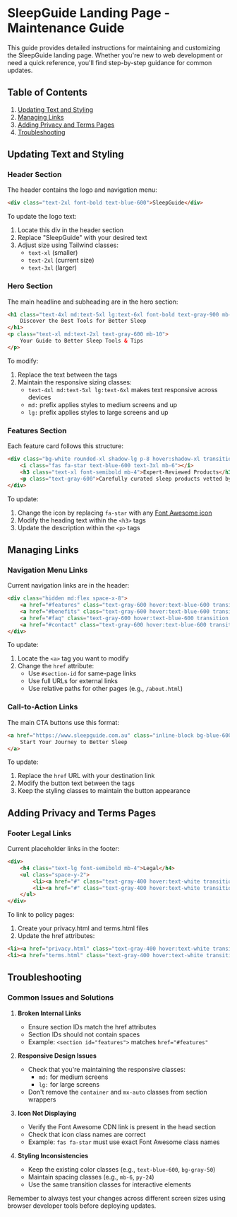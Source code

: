 # SleepGuide Landing Page - Maintenance Guide

This guide provides detailed instructions for maintaining and customizing the SleepGuide landing page. Whether you're new to web development or need a quick reference, you'll find step-by-step guidance for common updates.

## Table of Contents
1. [Updating Text and Styling](#updating-text-and-styling)
2. [Managing Links](#managing-links)
3. [Adding Privacy and Terms Pages](#adding-privacy-and-terms-pages)
4. [Troubleshooting](#troubleshooting)

## Updating Text and Styling

### Header Section
The header contains the logo and navigation menu:
```html
<div class="text-2xl font-bold text-blue-600">SleepGuide</div>
```
To update the logo text:
1. Locate this div in the header section
2. Replace "SleepGuide" with your desired text
3. Adjust size using Tailwind classes:
   - `text-xl` (smaller)
   - `text-2xl` (current size)
   - `text-3xl` (larger)

### Hero Section
The main headline and subheading are in the hero section:
```html
<h1 class="text-4xl md:text-5xl lg:text-6xl font-bold text-gray-900 mb-6 leading-tight">
    Discover the Best Tools for Better Sleep
</h1>
<p class="text-xl md:text-2xl text-gray-600 mb-10">
    Your Guide to Better Sleep Tools & Tips
</p>
```
To modify:
1. Replace the text between the tags
2. Maintain the responsive sizing classes:
   - `text-4xl md:text-5xl lg:text-6xl` makes text responsive across devices
   - `md:` prefix applies styles to medium screens and up
   - `lg:` prefix applies styles to large screens and up

### Features Section
Each feature card follows this structure:
```html
<div class="bg-white rounded-xl shadow-lg p-8 hover:shadow-xl transition duration-300">
    <i class="fas fa-star text-blue-600 text-3xl mb-6"></i>
    <h3 class="text-xl font-semibold mb-4">Expert-Reviewed Products</h3>
    <p class="text-gray-600">Carefully curated sleep products vetted by sleep specialists.</p>
</div>
```
To update:
1. Change the icon by replacing `fa-star` with any [Font Awesome icon](https://fontawesome.com/icons)
2. Modify the heading text within the `<h3>` tags
3. Update the description within the `<p>` tags

## Managing Links

### Navigation Menu Links
Current navigation links are in the header:
```html
<div class="hidden md:flex space-x-8">
    <a href="#features" class="text-gray-600 hover:text-blue-600 transition duration-300">Features</a>
    <a href="#benefits" class="text-gray-600 hover:text-blue-600 transition duration-300">Benefits</a>
    <a href="#faq" class="text-gray-600 hover:text-blue-600 transition duration-300">FAQ</a>
    <a href="#contact" class="text-gray-600 hover:text-blue-600 transition duration-300">Contact</a>
</div>
```
To update:
1. Locate the `<a>` tag you want to modify
2. Change the `href` attribute:
   - Use `#section-id` for same-page links
   - Use full URLs for external links
   - Use relative paths for other pages (e.g., `/about.html`)

### Call-to-Action Links
The main CTA buttons use this format:
```html
<a href="https://www.sleepguide.com.au" class="inline-block bg-blue-600 text-white px-8 py-4 rounded-lg font-semibold hover:bg-blue-700 transform hover:scale-105 transition duration-300">
    Start Your Journey to Better Sleep
</a>
```
To update:
1. Replace the `href` URL with your destination link
2. Modify the button text between the tags
3. Keep the styling classes to maintain the button appearance

## Adding Privacy and Terms Pages

### Footer Legal Links
Current placeholder links in the footer:
```html
<div>
    <h4 class="text-lg font-semibold mb-4">Legal</h4>
    <ul class="space-y-2">
        <li><a href="#" class="text-gray-400 hover:text-white transition duration-300">Privacy Policy</a></li>
        <li><a href="#" class="text-gray-400 hover:text-white transition duration-300">Terms of Service</a></li>
    </ul>
</div>
```
To link to policy pages:
1. Create your privacy.html and terms.html files
2. Update the href attributes:
```html
<li><a href="privacy.html" class="text-gray-400 hover:text-white transition duration-300">Privacy Policy</a></li>
<li><a href="terms.html" class="text-gray-400 hover:text-white transition duration-300">Terms of Service</a></li>
```

## Troubleshooting

### Common Issues and Solutions

1. **Broken Internal Links**
   - Ensure section IDs match the href attributes
   - Section IDs should not contain spaces
   - Example: `<section id="features">` matches `href="#features"`

2. **Responsive Design Issues**
   - Check that you're maintaining the responsive classes:
     - `md:` for medium screens
     - `lg:` for large screens
   - Don't remove the `container` and `mx-auto` classes from section wrappers

3. **Icon Not Displaying**
   - Verify the Font Awesome CDN link is present in the head section
   - Check that icon class names are correct
   - Example: `fas fa-star` must use exact Font Awesome class names

4. **Styling Inconsistencies**
   - Keep the existing color classes (e.g., `text-blue-600`, `bg-gray-50`)
   - Maintain spacing classes (e.g., `mb-6`, `py-24`)
   - Use the same transition classes for interactive elements

Remember to always test your changes across different screen sizes using browser developer tools before deploying updates.